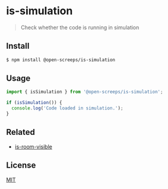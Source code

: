 # is-simulation
> Check whether the code is running in simulation

## Install
```sh
$ npm install @open-screeps/is-simulation
```

## Usage
```typescript
import { isSimulation } from '@open-screeps/is-simulation';

if (isSimulation()) {
  console.log('Code loaded in simulation.');
}
```

## Related
- [is-room-visible](https://github.com/PostCrafter/open-screeps/tree/master/src/is-room-visible)

## License
[MIT](../../license.md)
